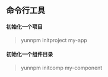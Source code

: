 ## 命令行工具


#### 初始化一个项目

> yunnpm initproject my-app



#### 初始化一个组件目录

> yunnpm initcomp my-component


